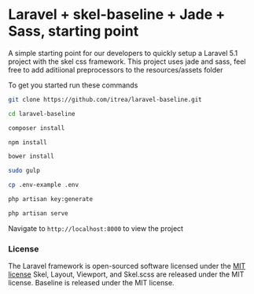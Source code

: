 # Laravel + skel-baseline + Jade + Sass, starting point

A simple starting point for our developers to quickly setup a Laravel 5.1 project with the skel css framework.
This project uses jade and sass, feel free to add aditiional preprocessors to the resources/assets folder

To get you started run these commands
```bash
git clone https://github.com/itrea/laravel-baseline.git

cd laravel-baseline

composer install

npm install

bower install

sudo gulp

cp .env-example .env

php artisan key:generate

php artisan serve

```
Navigate to `http://localhost:8000` to view the project

### License

The Laravel framework is open-sourced software licensed under the [MIT license](http://opensource.org/licenses/MIT)
Skel, Layout, Viewport, and Skel.scss are released under the MIT license.
Baseline is released under the MIT license.
